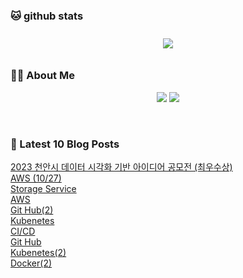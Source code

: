 
###  🐱 github stats  

<div id="main" align="center">
    <img src="https://github-readme-stats.vercel.app/api?username=peterica&amp;count_private=true&amp;show_icons=true&amp;theme=radical"
        style="height: auto; margin-left: 20px; margin-right: 20px; padding: 10px;"/>
<!--         &lt;img src="https://github-readme-stats.vercel.app/api/top-langs/?username=qpyu66&amp;layout=compact"   
        style="height: auto; margin-left: 20px; margin-right: 20px; padding: 10px;"/>  -->
</div>

###  💁‍♀️ About Me  
<p align="center">
    <a href="https://dxdata.tistory.com/"><img src="https://img.shields.io/badge/Blog-FF5722?style=flat-square&amp;logo=Blogger&amp;logoColor=white"/></a>
    <a href="mailto:zztisdudoo@gmail.com"><img src="https://img.shields.io/badge/Gmail-d14836?style=flat-square&amp;logo=Gmail&amp;logoColor=white&amp;link=zztisdudoo@gmail.com"/></a>
</p>

<br>

### 📕 Latest 10 Blog Posts   

<a href ="https://dxdata.tistory.com/87"> 2023 천안시 데이터 시각화 기반 아이디어 공모전 (최우수상) </a> <br><a href ="https://dxdata.tistory.com/83"> AWS (10/27) </a> <br><a href ="https://dxdata.tistory.com/82"> Storage Service </a> <br><a href ="https://dxdata.tistory.com/81"> AWS </a> <br><a href ="https://dxdata.tistory.com/80"> Git Hub(2) </a> <br><a href ="https://dxdata.tistory.com/79"> Kubenetes </a> <br><a href ="https://dxdata.tistory.com/78"> CI/CD </a> <br><a href ="https://dxdata.tistory.com/77"> Git Hub </a> <br><a href ="https://dxdata.tistory.com/74"> Kubenetes(2) </a> <br><a href ="https://dxdata.tistory.com/73"> Docker(2) </a> <br>